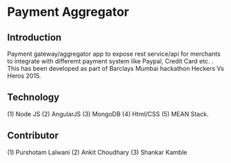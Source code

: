 # Payment Aggregator

## Introduction 
Payment gateway/aggregator app to expose rest service/api for merchants to integrate with differemt payment system like Paypal, Credit Card etc. . This has been developed as part of Barclays Mumbai hackathon Heckers Vs Heros 2015.

## Technology

(1) Node JS
(2) AngularJS
(3) MongoDB
(4) Html/CSS
(5) MEAN Stack.

## Contributor 

(1) Purshotam Lalwani
(2) Ankit Choudhary
(3) Shankar Kamble
